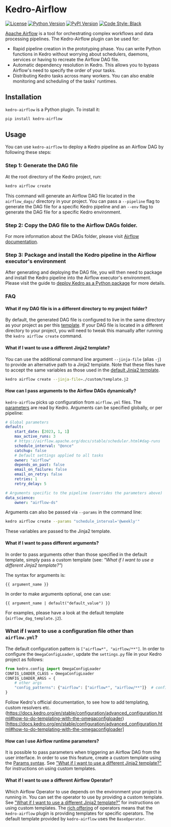 # Kedro-Airflow

[![License](https://img.shields.io/badge/license-Apache%202.0-blue.svg)](https://opensource.org/licenses/Apache-2.0)
[![Python Version](https://img.shields.io/badge/python-3.7%20%7C%203.8%20%7C%203.9%20%7C%203.10-blue.svg)](https://pypi.org/project/kedro-airflow/)
[![PyPI Version](https://badge.fury.io/py/kedro-airflow.svg)](https://pypi.org/project/kedro-airflow/)
[![Code Style: Black](https://img.shields.io/badge/code%20style-black-black.svg)](https://github.com/ambv/black)

[Apache Airflow](https://github.com/apache/airflow) is a tool for orchestrating complex workflows and data processing pipelines. The Kedro-Airflow plugin can be used for:
- Rapid pipeline creation in the prototyping phase. You can write Python functions in Kedro without worrying about schedulers, daemons, services or having to recreate the Airflow DAG file.
- Automatic dependency resolution in Kedro. This allows you to bypass Airflow's need to specify the order of your tasks.
- Distributing Kedro tasks across many workers. You can also enable monitoring and scheduling of the tasks' runtimes.

## Installation

`kedro-airflow` is a Python plugin. To install it:

```bash
pip install kedro-airflow
```

## Usage

You can use `kedro-airflow` to deploy a Kedro pipeline as an Airflow DAG by following these steps:

### Step 1: Generate the DAG file

At the root directory of the Kedro project, run:

```bash
kedro airflow create
```

This command will generate an Airflow DAG file located in the `airflow_dags/` directory in your project.
You can pass a `--pipeline` flag to generate the DAG file for a specific Kedro pipeline and an `--env` flag to generate the DAG file for a specific Kedro environment.

### Step 2: Copy the DAG file to the Airflow DAGs folder.

For more information about the DAGs folder, please visit [Airflow documentation](https://airflow.apache.org/docs/stable/concepts.html#dags).

### Step 3: Package and install the Kedro pipeline in the Airflow executor's environment

After generating and deploying the DAG file, you will then need to package and install the Kedro pipeline into the Airflow executor's environment.
Please visit the guide to [deploy Kedro as a Python package](https://kedro.readthedocs.io/en/stable/10_deployment/02_single_machine.html#package-based) for more details.

### FAQ

#### What if my DAG file is in a different directory to my project folder?

By default, the generated DAG file is configured to live in the same directory as your project as per this [template](https://github.com/kedro-org/kedro-plugins/blob/main/kedro-airflow/kedro_airflow/airflow_dag_template.j2#L44). If your DAG file is located in a different directory to your project, you will need to tweak this  manually after running the `kedro airflow create` command.

#### What if I want to use a different Jinja2 template?

You can use the additional command line argument `--jinja-file` (alias `-j`) to provide an alternative path to a Jinja2 template. Note that these files have to accept the same variables as those used in the [default Jinja2 template](https://github.com/kedro-org/kedro-plugins/blob/main/kedro-airflow/kedro_airflow/airflow_dag_template.j2).

```bash
kedro airflow create --jinja-file=./custom/template.j2
```

#### How can I pass arguments to the Airflow DAGs dynamically?

`kedro-airflow` picks up configuration from `airflow.yml` files. The [parameters](https://docs.kedro.org/en/stable/configuration/parameters.html) are read by Kedro.
Arguments can be specified globally, or per pipeline:

```yaml
# Global parameters
default:
    start_date: [2023, 1, 1]
    max_active_runs: 3
    # https://airflow.apache.org/docs/stable/scheduler.html#dag-runs
    schedule_interval: "@once"
    catchup: false
    # Default settings applied to all tasks
    owner: "airflow"
    depends_on_past: false
    email_on_failure: false
    email_on_retry: false
    retries: 1
    retry_delay: 5

# Arguments specific to the pipeline (overrides the parameters above)
data_science:
    owner: "airflow-ds"
```

Arguments can also be passed via `--params` in the command line:

```bash
kedro airflow create --params "schedule_interval='@weekly'"
```

These variables are passed to the Jinja2 template.

#### What if I want to pass different arguments?

In order to pass arguments other than those specified in the default template, simply pass a custom template (see: _"What if I want to use a different Jinja2 template?"_)

The syntax for arguments is:
```
{{ argument_name }}
```

In order to make arguments optional, one can use:
```
{{ argument_name | default("default_value") }}
```

For examples, please have a look at the default template (`airflow_dag_template.j2`).

### What if I want to use a configuration file other than `airflow.yml`?

The default configuration pattern is `["airflow*", "airflow/**"]`.
In order to configure the `OmegaConfigLoader`, update the `settings.py` file in your Kedro project as follows:

```python
from kedro.config import OmegaConfigLoader
CONFIG_LOADER_CLASS = OmegaConfigLoader
CONFIG_LOADER_ARGS = {
    # other args
    "config_patterns": {"airflow": ["airflow*", "airflow/**"]}  # configure the pattern for configuration files
}
```

Follow Kedro's official documentation, to see how to add templating, custom resolvers etc. (https://docs.kedro.org/en/stable/configuration/advanced_configuration.html#how-to-do-templating-with-the-omegaconfigloader)[https://docs.kedro.org/en/stable/configuration/advanced_configuration.html#how-to-do-templating-with-the-omegaconfigloader]

#### How can I use Airflow runtime parameters?

It is possible to pass parameters when triggering an Airflow DAG from the user interface.
In order to use this feature, create a custom template using the [Params syntax](https://airflow.apache.org/docs/apache-airflow/stable/core-concepts/params.html).
See ["What if I want to use a different Jinja2 template?"](#what-if-i-want-to-use-a-different-jinja2-template) for instructions on using custom templates.

#### What if I want to use a different Airflow Operator?

Which Airflow Operator to use depends on the environment your project is running in.
You can set the operator to use by providing a custom template.
See ["What if I want to use a different Jinja2 template?"](#what-if-i-want-to-use-a-different-jinja2-template) for instructions on using custom templates.
The [rich offering](https://airflow.apache.org/docs/apache-airflow-providers/operators-and-hooks-ref/index.html) of operators means that the `kedro-airflow` plugin is providing templates for specific operators.
The default template provided by `kedro-airflow` uses the `BaseOperator`.
